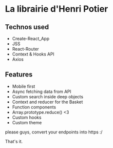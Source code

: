 # La librairie d'Henri Potier

## Technos used

- Create-React_App
- JSS
- React-Router
- Context & Hooks API
- Axios

## Features

- Mobile first
- Async fetching data from API
- Custom search inside deep objects
- Context and reducer for the Basket
- Function components
- Array.prototype.reduce() <3
- Custom hooks
- Custom theme

please guys, convert your endpoints into https :/

That's it.
